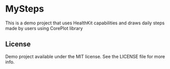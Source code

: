 # MySteps
This is a demo project that uses HealthKit capabilities and draws daily steps made by users using CorePlot library

## License
Demo project available under the MIT license. See the LICENSE file for more info. 

